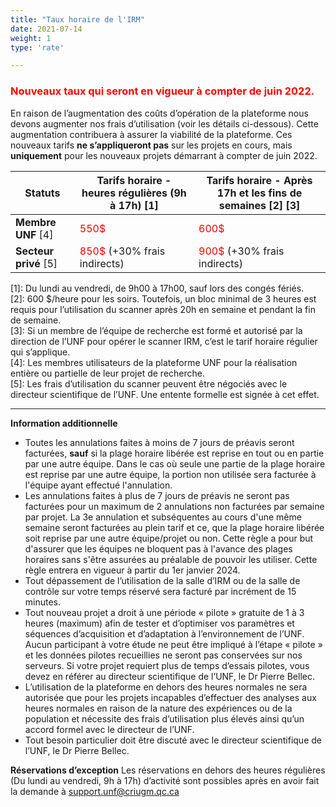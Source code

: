 ```yaml
---
title: "Taux horaire de l'IRM"
date: 2021-07-14
weight: 1
type: 'rate'

---
```

### <span style="color:red"> Nouveaux taux qui seront en vigueur à compter de juin 2022.</span>
En raison de l’augmentation des coûts d’opération de la plateforme nous devons augmenter nos frais d’utilisation (voir les détails ci-dessous). Cette augmentation contribuera à assurer la viabilité de la plateforme.
Ces nouveaux tarifs **ne s’appliqueront pas** sur les projets en cours, mais **uniquement** pour les nouveaux projets démarrant à compter de juin 2022.

|Statuts       |Tarifs horaire - heures régulières (9h à 17h) [1]|Tarifs horaire - Après 17h et les fins de semaines [2] [3]|
|-------|---------------------------------------------|--------------------------------------------------|
|**Membre UNF** [4]|<span style="color:red"> 550$| <span style="color:red">600$ </span>|
|**Secteur privé** [5]|<span style="color:red"> 850$ </span> (+30% frais indirects)| <span style="color:red"> 900$ </span> (+30% frais indirects)|

[1]: Du lundi au vendredi, de 9h00 à 17h00, sauf lors des congés fériés. <br/> [2]: 600 $/heure pour les soirs. Toutefois, un bloc minimal de 3 heures est requis pour l’utilisation du scanner après 20h en semaine et pendant la fin de semaine.<br/> [3]: Si un membre de l’équipe de recherche est formé et autorisé par la direction de l’UNF pour opérer le scanner IRM, c’est le tarif horaire régulier qui s’applique.<br/> [4]: Les membres utilisateurs de la plateforme UNF pour la réalisation entière ou partielle de leur projet de recherche. <br/> [5]: Les frais d’utilisation du scanner peuvent être négociés avec le directeur scientifique de l’UNF. Une entente formelle est signée à cet effet.


---


__Information additionnelle__

- Toutes les annulations faites à moins de 7 jours de préavis seront facturées, **sauf** si la plage horaire libérée est reprise en tout ou en partie par une autre équipe. Dans le cas où seule une partie de la plage horaire est reprise par une autre équipe, la portion non utilisée sera facturée à l'équipe ayant effectué l'annulation.
- Les annulations faites à plus de 7 jours de préavis ne seront pas facturées pour un maximum de 2 annulations non facturées par semaine par projet. La 3e annulation et subséquentes au cours d'une même semaine seront facturées au plein tarif et ce, que la plage horaire libérée soit reprise par une autre équipe/projet ou non. Cette règle a pour but d'assurer que les équipes ne bloquent pas à l'avance des plages horaires sans s'être assurées au préalable de pouvoir les utiliser. Cette règle entrera en vigueur à partir du 1er janvier 2024.
- Tout dépassement de l’utilisation de la salle d’IRM ou de la salle de contrôle sur votre temps réservé sera facturé par incrément de 15 minutes.
- Tout nouveau projet a droit à une période « pilote » gratuite de 1 à 3 heures (maximum) afin de tester et d’optimiser vos paramètres et séquences d’acquisition et d’adaptation à l’environnement de l’UNF. Aucun participant à votre étude ne peut être impliqué à l’étape « pilote » et les données pilotes recueillies ne seront pas conservées sur nos serveurs. Si votre projet requiert plus de temps d’essais pilotes, vous devez en référer au directeur scientifique de l’UNF, le Dr Pierre Bellec.
- L’utilisation de la plateforme en dehors des heures normales ne sera autorisée que pour les projets incapables d’effectuer des analyses aux heures normales en raison de la nature des expériences ou de la population et nécessite des frais d’utilisation plus élevés ainsi qu’un accord formel avec le directeur de l’UNF.
- Tout besoin particulier doit être discuté avec le directeur scientifique de l’UNF, le Dr Pierre Bellec.


__Réservations d’exception__
Les réservations en dehors des heures régulières (Du lundi au vendredi, 9h à 17h) d’activité sont possibles après en avoir fait la demande à support.unf@criugm.qc.ca
